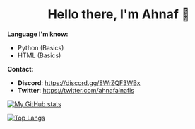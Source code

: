 <h1 align=center>Hello there, I'm Ahnaf 👋</h1>

**Language I'm know:**

- Python (Basics)
- HTML (Basics)

**Contact:**

- **Discord**: https://discord.gg/8WrZQF3WBx
- **Twitter**: https://twitter.com/ahnafalnafis

[![My GitHub stats](https://github-readme-stats.vercel.app/api?username=ahnafalnafis&show_icons=true&count_private=true)](https://github.com/anuraghazra/github-readme-stats)

[![Top Langs](https://github-readme-stats.vercel.app/api/top-langs/?username=ahnafalnafis&layout=compact)](https://github.com/anuraghazra/github-readme-stats)
